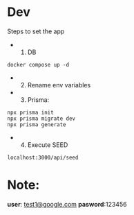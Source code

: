 # Dev

Steps to set the app

* 1) DB

```
docker compose up -d
```


* 2) Rename env variables
* 3) Prisma:

```
npx prisma init
npx prisma migrate dev
npx prisma generate
```

* 4) Execute SEED

```
localhost:3000/api/seed
```


# Note:

__user__: test1@google.com
__pasword__:123456